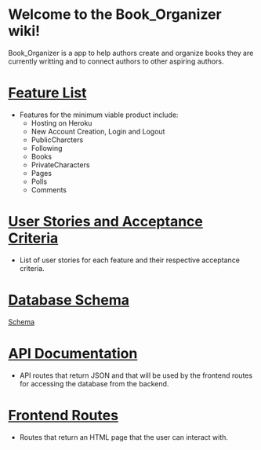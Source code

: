 # Welcome to the Book_Organizer wiki!

Book_Organizer is a app to help authors create and organize books they are currently writting and to connect authors to other aspiring authors.


# [Feature List](https://github.com/JSchutza/Book_Organizer/wiki/MVP-Feature-List)

  * Features for the minimum viable product include:
    - Hosting on Heroku
    - New Account Creation, Login and Logout
    - PublicCharcters
    - Following
    - Books
    - PrivateCharacters
    - Pages
    - Polls
    - Comments



# [User Stories and Acceptance Criteria](https://github.com/JSchutza/Book_Organizer/wiki/User-Stories)
  * List of user stories for each feature and their respective acceptance criteria.


# [Database Schema](https://github.com/JSchutza/Book_Organizer/wiki/Database-Schema)
  [Schema](https://github.com/JSchutza/Book_Organizer/blob/main/Notes/schema/version_one.JPG)


# [API Documentation](https://github.com/JSchutza/Book_Organizer/wiki/API-Documentation)
  * API routes that return JSON and that will be used by the frontend routes for accessing the database from the backend.


# [Frontend Routes](https://github.com/JSchutza/Book_Organizer/wiki/Frontend-Routes)
  * Routes that return an HTML page that the user can interact with.
